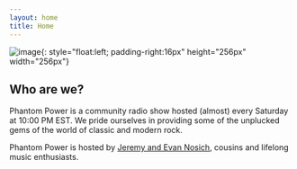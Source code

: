 ```yaml
---
layout: home
title: Home
---
```

![image](https://i.imgur.com/edVdPlj.png){: style="float:left; padding-right:16px" height="256px" width="256px"}

## Who are we?
Phantom Power is a community radio show hosted (almost) every Saturday at 10:00 PM EST.
We pride ourselves in providing some of the unplucked gems of the world of classic and modern rock.

Phantom Power is hosted by [Jeremy and Evan Nosich](hosts.markdown), cousins and lifelong music enthusiasts.

